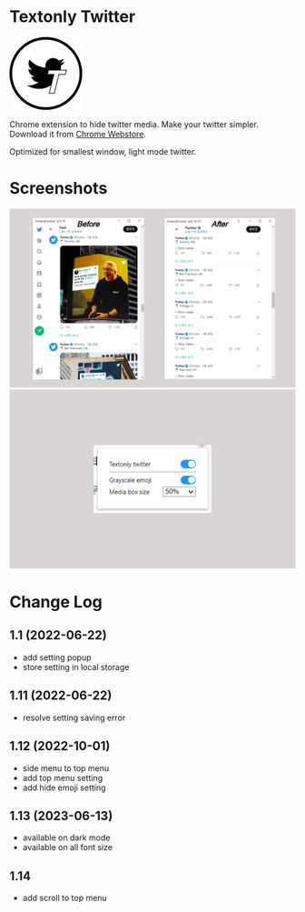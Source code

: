 # Textonly Twitter

![textonly twitter screenshot](https://github.com/ette9844/textonly-twitter/blob/master/images/icon-128.png?raw=true)

Chrome extension to hide twitter media. Make your twitter simpler. Download it from [Chrome Webstore](https://chrome.google.com/webstore/detail/textonly-twitter/dbonhfkddcpbknmccjclfigmfkpimfkf).

Optimized for smallest window, light mode twitter.

# Screenshots

![textonly twitter screenshot](https://github.com/ette9844/textonly-twitter/blob/master/images/store%20banner.png?raw=true)
![textonly twitter popup](https://github.com/ette9844/textonly-twitter/blob/master/images/popup.png?raw=true)

# Change Log

## 1.1 (2022-06-22)

- add setting popup
- store setting in local storage

## 1.11 (2022-06-22)

- resolve setting saving error

## 1.12 (2022-10-01)

- side menu to top menu
- add top menu setting
- add hide emoji setting

## 1.13 (2023-06-13)

- available on dark mode
- available on all font size

## 1.14

- add scroll to top menu
